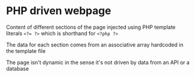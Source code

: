 # PHP driven webpage
Content of different sections of the page injected using PHP template literals `<?= ?>` which is shorthand for `<?php ?>`

The data for each section comes from an associative array hardcoded in the template file

The page isn't dynamic in the sense it's not driven by data from an API or a database